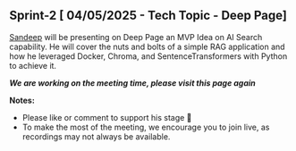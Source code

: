 ## Sprint-2 [ 04/05/2025 - Tech Topic - Deep Page]

[Sandeep](www.interviewdose.com/contacts) will be presenting on Deep Page an MVP Idea on AI Search capability. 
He will cover the nuts and bolts of a simple RAG application and how he leveraged Docker, Chroma, and SentenceTransformers with Python to achieve it.

_**We are working on the meeting time, please visit this page again**_

**Notes:**
- Please like or comment to support his stage 🚀
- To make the most of the meeting, we encourage you to join live, as recordings may not always be available.
